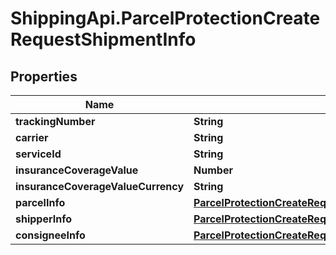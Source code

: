 # ShippingApi.ParcelProtectionCreateRequestShipmentInfo

## Properties

Name | Type | Description | Notes
------------ | ------------- | ------------- | -------------
**trackingNumber** | **String** |  | [optional] 
**carrier** | **String** |  | [optional] 
**serviceId** | **String** |  | [optional] 
**insuranceCoverageValue** | **Number** |  | [optional] 
**insuranceCoverageValueCurrency** | **String** |  | [optional] 
**parcelInfo** | [**ParcelProtectionCreateRequestShipmentInfoParcelInfo**](ParcelProtectionCreateRequestShipmentInfoParcelInfo.md) |  | [optional] 
**shipperInfo** | [**ParcelProtectionCreateRequestShipmentInfoShipperInfo**](ParcelProtectionCreateRequestShipmentInfoShipperInfo.md) |  | [optional] 
**consigneeInfo** | [**ParcelProtectionCreateRequestShipmentInfoConsigneeInfo**](ParcelProtectionCreateRequestShipmentInfoConsigneeInfo.md) |  | [optional] 


